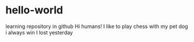 # hello-world
learning repository in github
Hi humans!
I like to play chess with my pet dog i always win 
I lost yesterday 
